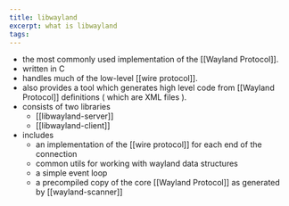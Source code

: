 ```yaml
---
title: libwayland
excerpt: what is libwayland
tags:
---
```

- the most commonly used implementation of the [[Wayland Protocol]].
- written in C
- handles much of the low-level [[wire protocol]].
- also provides a tool which generates high level code from [[Wayland Protocol]] definitions ( which are XML files ).
- consists of two libraries
	- [[libwayland-server]]
	- [[libwayland-client]]
- includes 
	- an implementation of the [[wire protocol]] for each end of the connection
	- common utils for working with wayland data structures
	- a simple event loop
	- a precompiled copy of the core [[Wayland Protocol]] as generated by [[wayland-scanner]]